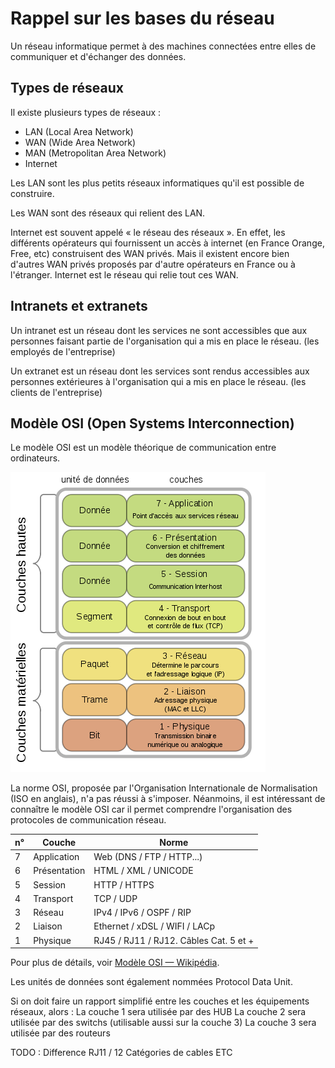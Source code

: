 # Rappel sur les bases du réseau

Un réseau informatique permet à des machines connectées entre elles de communiquer et d'échanger des données.

## Types de réseaux

Il existe plusieurs types de réseaux :

- LAN (Local Area Network)
- WAN (Wide Area Network)
- MAN (Metropolitan Area Network)
- Internet

Les LAN sont les plus petits réseaux informatiques qu'il est possible de construire.

Les WAN sont des réseaux qui relient des LAN.

Internet est souvent appelé « le réseau des réseaux ».
En effet, les différents opérateurs qui fournissent un accès à internet (en France Orange, Free, etc) construisent des WAN privés.
Mais il existent encore bien d'autres WAN privés proposés par d'autre opérateurs en France ou à l'étranger.
Internet est le réseau qui relie tout ces WAN.

## Intranets et extranets

Un intranet est un réseau dont les services ne sont accessibles que aux personnes faisant partie de l'organisation qui a mis en place le réseau. (les employés de l'entreprise)

Un extranet est un réseau dont les services sont rendus accessibles aux personnes extérieures à l'organisation qui a mis en place le réseau. (les clients de l'entreprise)

## Modèle OSI (Open Systems Interconnection)

Le modèle OSI est un modèle théorique de communication entre ordinateurs.

![Modèle OSI](img/OSI_Model_v1.svg.png)

La norme OSI, proposée par l'Organisation Internationale de Normalisation (ISO en anglais), n'a pas réussi à s'imposer.
Néanmoins, il est intéressant de connaître le modèle OSI car il permet comprendre l'organisation des protocoles de communication réseau.


| n° | Couche       | Norme                                  |
|----|--------------|----------------------------------------|
| 7  | Application  | Web (DNS / FTP / HTTP...)              |
| 6  | Présentation | HTML / XML / UNICODE                   |
| 5  | Session      | HTTP / HTTPS                           |
| 4  | Transport    | TCP / UDP                              |
| 3  | Réseau       | IPv4 / IPv6 / OSPF / RIP               |
| 2  | Liaison      | Ethernet / xDSL / WIFI / LACp          |
| 1  | Physique     | RJ45 / RJ11 / RJ12. Câbles Cat. 5 et + |

Pour plus de détails, voir [Modèle OSI — Wikipédia](https://fr.wikipedia.org/wiki/Mod%C3%A8le_OSI).

Les unités de données sont également nommées Protocol Data Unit.

Si on doit faire un rapport simplifié entre les couches et les équipements réseaux, alors :
  La couche 1 sera utilisée par des HUB
  La couche 2 sera utilisée par des switchs (utilisable aussi sur la couche 3)
  La couche 3 sera utilisée par des routeurs

TODO : 
Difference RJ11 / 12
Catégories de cables
ETC
